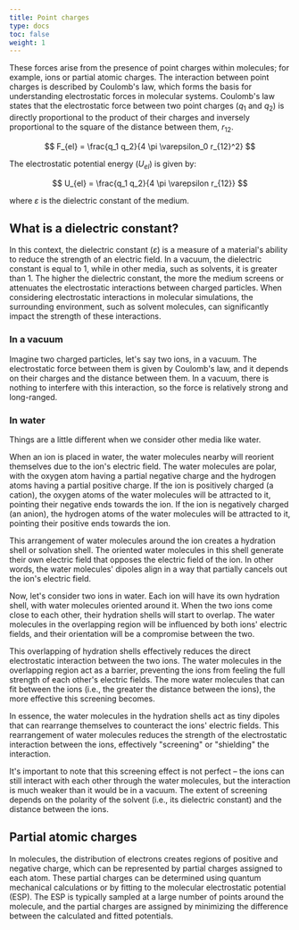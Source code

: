```yaml
---
title: Point charges
type: docs
toc: false
weight: 1
---
```


These forces arise from the presence of point charges within molecules; for example, ions or partial atomic charges.
The interaction between point charges is described by Coulomb's law, which forms the basis for understanding electrostatic forces in molecular systems.
Coulomb's law states that the electrostatic force between two point charges ($q_1$ and $q_2$) is directly proportional to the product of their charges and inversely proportional to the square of the distance between them, $r_{12}$.

$$
F_{el} = \frac{q_1 q_2}{4 \pi \varepsilon_0 r_{12}^2}
$$

The electrostatic potential energy ($U_{el}$) is given by:

$$
U_{el} = \frac{q_1 q_2}{4 \pi \varepsilon r_{12}}
$$

where $\varepsilon$ is the dielectric constant of the medium.

## What is a dielectric constant?

In this context, the dielectric constant ($\varepsilon$) is a measure of a material's ability to reduce the strength of an electric field.
In a vacuum, the dielectric constant is equal to 1, while in other media, such as solvents, it is greater than 1.
The higher the dielectric constant, the more the medium screens or attenuates the electrostatic interactions between charged particles.
When considering electrostatic interactions in molecular simulations, the surrounding environment, such as solvent molecules, can significantly impact the strength of these interactions.

### In a vacuum

Imagine two charged particles, let's say two ions, in a vacuum.
The electrostatic force between them is given by Coulomb's law, and it depends on their charges and the distance between them.
In a vacuum, there is nothing to interfere with this interaction, so the force is relatively strong and long-ranged.

### In water

Things are a little different when we consider other media like water.

When an ion is placed in water, the water molecules nearby will reorient themselves due to the ion's electric field.
The water molecules are polar, with the oxygen atom having a partial negative charge and the hydrogen atoms having a partial positive charge.
If the ion is positively charged (a cation), the oxygen atoms of the water molecules will be attracted to it, pointing their negative ends towards the ion.
If the ion is negatively charged (an anion), the hydrogen atoms of the water molecules will be attracted to it, pointing their positive ends towards the ion.

This arrangement of water molecules around the ion creates a hydration shell or solvation shell.
The oriented water molecules in this shell generate their own electric field that opposes the electric field of the ion.
In other words, the water molecules' dipoles align in a way that partially cancels out the ion's electric field.

Now, let's consider two ions in water.
Each ion will have its own hydration shell, with water molecules oriented around it. When the two ions come close to each other, their hydration shells will start to overlap.
The water molecules in the overlapping region will be influenced by both ions' electric fields, and their orientation will be a compromise between the two.

This overlapping of hydration shells effectively reduces the direct electrostatic interaction between the two ions.
The water molecules in the overlapping region act as a barrier, preventing the ions from feeling the full strength of each other's electric fields.
The more water molecules that can fit between the ions (i.e., the greater the distance between the ions), the more effective this screening becomes.

In essence, the water molecules in the hydration shells act as tiny dipoles that can rearrange themselves to counteract the ions' electric fields.
This rearrangement of water molecules reduces the strength of the electrostatic interaction between the ions, effectively "screening" or "shielding" the interaction.

It's important to note that this screening effect is not perfect – the ions can still interact with each other through the water molecules, but the interaction is much weaker than it would be in a vacuum.
The extent of screening depends on the polarity of the solvent (i.e., its dielectric constant) and the distance between the ions.

## Partial atomic charges

In molecules, the distribution of electrons creates regions of positive and negative charge, which can be represented by partial charges assigned to each atom.
These partial charges can be determined using quantum mechanical calculations or by fitting to the molecular electrostatic potential (ESP).
The ESP is typically sampled at a large number of points around the molecule, and the partial charges are assigned by minimizing the difference between the calculated and fitted potentials.

<!-- REFERENCES -->

[^jensen2017introduction]: Chapter 2 of Jensen, F. (2017). *Introduction to computational chemistry*. John wiley & sons.
[^cooksy2014quantum]: Chapter 10 of Cooksy, A. (2014). *Physical Chemistry: Quantum chemistry and molecular interactions*. Pearson.
